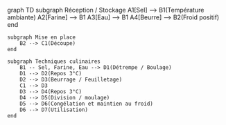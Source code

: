 graph TD
    subgraph Réception / Stockage
        A1[Sel] --> B1(Température ambiante)
        A2[Farine] --> B1
        A3[Eau] --> B1
        A4[Beurre] --> B2(Froid positif)
    end

    subgraph Mise en place
        B2 --> C1(Découpe)
    end

    subgraph Techniques culinaires
        B1 -- Sel, Farine, Eau --> D1(Détrempe / Boulage)
        D1 --> D2(Repos 3°C)
        D2 --> D3(Beurrage / Feuilletage)
        C1 --> D3
        D3 --> D4(Repos 3°C)
        D4 --> D5(Division / moulage)
        D5 --> D6(Congélation et maintien au froid)
        D6 --> D7(Utilisation)
    end